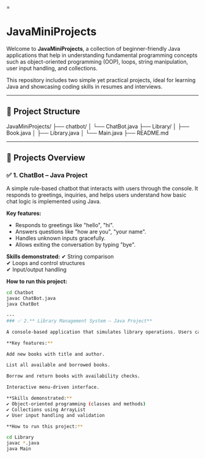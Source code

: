 =
# JavaMiniProjects

Welcome to **JavaMiniProjects**, a collection of beginner-friendly Java applications that help in understanding fundamental programming concepts such as object-oriented programming (OOP), loops, string manipulation, user input handling, and collections.

This repository includes two simple yet practical projects, ideal for learning Java and showcasing coding skills in resumes and interviews.

---

## 📂 Project Structure

JavaMiniProjects/
├── chatbot/
│ └── ChatBot.java
├── Library/
│ ├── Book.java
│ ├── Library.java
│ └── Main.java
├── README.md


---

## 📘 Projects Overview

### ✅ **1. ChatBot – Java Project**
A simple rule-based chatbot that interacts with users through the console. It responds to greetings, inquiries, and helps users understand how basic chat logic is implemented using Java.

**Key features:**
- Responds to greetings like "hello", "hi".
- Answers questions like "how are you", "your name".
- Handles unknown inputs gracefully.
- Allows exiting the conversation by typing "bye".

**Skills demonstrated:**
✔ String comparison  
✔ Loops and control structures  
✔ Input/output handling

**How to run this project:**
```bash
cd Chatbot
javac ChatBot.java
java ChatBot

---
### ✅ 2.** Library Management System – Java Project**

A console-based application that simulates library operations. Users can add books, view the book list, borrow books, and return books, while keeping track of availability.

**Key features:**

Add new books with title and author.

List all available and borrowed books.

Borrow and return books with availability checks.

Interactive menu-driven interface.

**Skills demonstrated:**
✔ Object-oriented programming (classes and methods)
✔ Collections using ArrayList
✔ User input handling and validation

**How to run this project:**

cd Library
javac *.java
java Main
